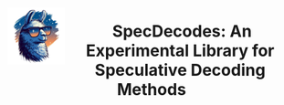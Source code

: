 <img src="assets/logo.png" alt="Medusa" width="100" align="left"><div align="center"><h1>&nbsp;SpecDecodes: An Experimental Library for Speculative Decoding Methods</h1></div>